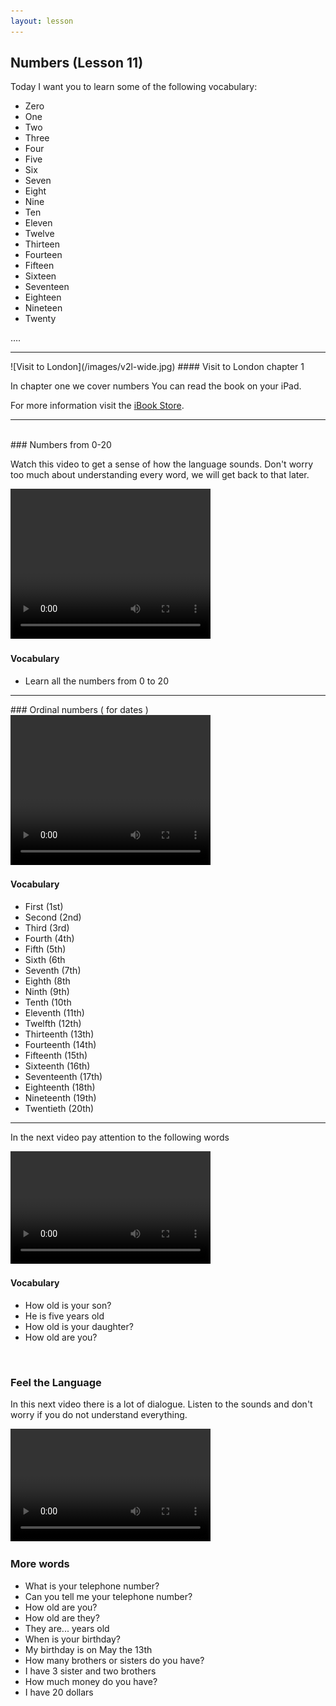 ```yaml
---
layout: lesson
---
```

## Numbers (Lesson 11)


Today I want you to learn some of the following vocabulary:

* Zero 
* One 
* Two 
* Three 
* Four 
* Five 
* Six 
* Seven 
* Eight 
* Nine 
* Ten 
* Eleven 
* Twelve 
* Thirteen 
* Fourteen 
* Fifteen 
* Sixteen 
* Seventeen 
* Eighteen 
* Nineteen
* Twenty

….

<hr>
![Visit to London](/images/v2l-wide.jpg)
#### Visit to London chapter 1

In chapter one we cover numbers 
You can read the book on your iPad.

For more information visit the [iBook Store](https://itunes.apple.com/us/book/portuguese-for-travelers/id568515833).

<hr>

<br class="column">
### Numbers from 0-20

Watch this video to get a sense of how the language sounds. Don't worry too much about understanding every word, we will get back to that later.


<video width="320" height="240" preload="none">
    <source type="video/youtube" src="http://www.youtube.com/watch?v=s4OpGYSLsws" />
</video>

#### Vocabulary

* Learn all the numbers from 0 to 20


<hr>
### Ordinal numbers ( for dates )

<video width="320" height="240" preload="none">
    <source type="video/youtube" src="http://www.youtube.com/watch?v=SDyTa6rO0E0" />
</video>

#### Vocabulary

* First (1st)
* Second (2nd)
* Third (3rd)
* Fourth (4th)
* Fifth (5th)
* Sixth (6th
* Seventh (7th)
* Eighth (8th
* Ninth (9th)
* Tenth (10th
* Eleventh (11th)
* Twelfth (12th)
* Thirteenth (13th)
* Fourteenth (14th)
* Fifteenth (15th)
* Sixteenth (16th)
* Seventeenth (17th)
* Eighteenth (18th)
* Nineteenth (19th)
* Twentieth (20th)
<hr>


In the next video pay attention to the following words


<video width="320" height="180" preload="none">
    <source type="video/youtube" src="http://www.youtube.com/watch?v=JaVMyg_ZJyI" />
</video>

#### Vocabulary

* How old is your son?
* He is five years old
* How old is your daughter? 
* How old are you? 





<br class="column">

### Feel the Language

In this next video there is a lot of dialogue. 
Listen to the sounds and don't worry if you do not understand everything.

<video width="320" height="180" preload="none">
    <source type="video/youtube" src="http://www.youtube.com/watch?v=JgpQMH7j3Cw" />
</video>


<br class="column">

### More words


* What is your telephone number?
* Can you tell me your telephone number? 
* How old are you? 
* How old are they?
* They are... years old 
* When is your birthday?
* My birthday is on May the 13th 
* How many brothers or sisters do you have?
* I have 3 sister and two brothers 
* How much money do you have?
* I have 20 dollars






